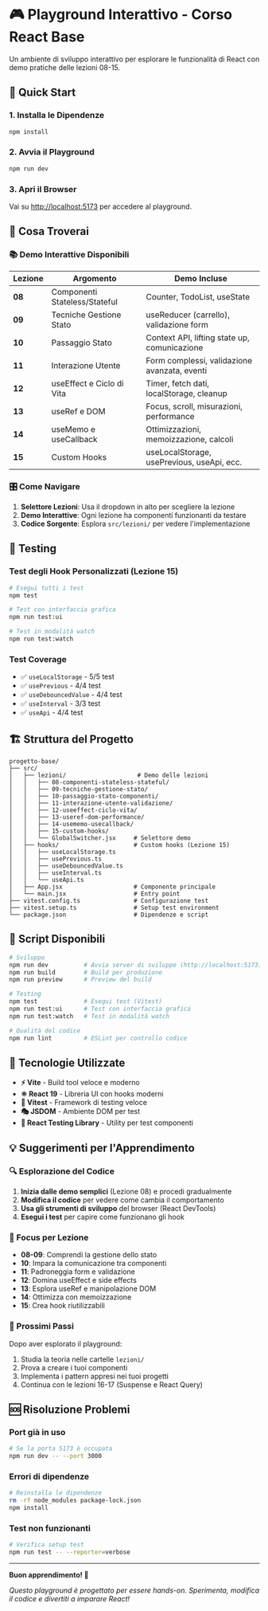# 🎮 Playground Interattivo - Corso React Base

Un ambiente di sviluppo interattivo per esplorare le funzionalità di React con demo pratiche delle lezioni 08-15.

## 🚀 Quick Start

### 1. Installa le Dipendenze
```bash
npm install
```

### 2. Avvia il Playground
```bash
npm run dev
```

### 3. Apri il Browser
Vai su [http://localhost:5173](http://localhost:5173) per accedere al playground.

## 🎯 Cosa Troverai

### 📚 Demo Interattive Disponibili

| Lezione | Argomento | Demo Incluse |
|---------|-----------|--------------|
| **08** | Componenti Stateless/Stateful | Counter, TodoList, useState |
| **09** | Tecniche Gestione Stato | useReducer (carrello), validazione form |
| **10** | Passaggio Stato | Context API, lifting state up, comunicazione |
| **11** | Interazione Utente | Form complessi, validazione avanzata, eventi |
| **12** | useEffect e Ciclo di Vita | Timer, fetch dati, localStorage, cleanup |
| **13** | useRef e DOM | Focus, scroll, misurazioni, performance |
| **14** | useMemo e useCallback | Ottimizzazioni, memoizzazione, calcoli |
| **15** | Custom Hooks | useLocalStorage, usePrevious, useApi, ecc. |

### 🎛️ Come Navigare

1. **Selettore Lezioni**: Usa il dropdown in alto per scegliere la lezione
2. **Demo Interattive**: Ogni lezione ha componenti funzionanti da testare
3. **Codice Sorgente**: Esplora `src/lezioni/` per vedere l'implementazione

## 🧪 Testing

### Test degli Hook Personalizzati (Lezione 15)
```bash
# Esegui tutti i test
npm test

# Test con interfaccia grafica
npm run test:ui

# Test in modalità watch
npm run test:watch
```

### Test Coverage
- ✅ `useLocalStorage` - 5/5 test
- ✅ `usePrevious` - 4/4 test  
- ✅ `useDebouncedValue` - 4/4 test
- ✅ `useInterval` - 3/3 test
- ✅ `useApi` - 4/4 test

## 🏗️ Struttura del Progetto

```
progetto-base/
├── src/
│   ├── lezioni/                    # Demo delle lezioni
│   │   ├── 08-componenti-stateless-stateful/
│   │   ├── 09-tecniche-gestione-stato/
│   │   ├── 10-passaggio-stato-componenti/
│   │   ├── 11-interazione-utente-validazione/
│   │   ├── 12-useeffect-ciclo-vita/
│   │   ├── 13-useref-dom-performance/
│   │   ├── 14-usememo-usecallback/
│   │   ├── 15-custom-hooks/
│   │   └── GlobalSwitcher.jsx     # Selettore demo
│   ├── hooks/                     # Custom hooks (Lezione 15)
│   │   ├── useLocalStorage.ts
│   │   ├── usePrevious.ts
│   │   ├── useDebouncedValue.ts
│   │   ├── useInterval.ts
│   │   └── useApi.ts
│   ├── App.jsx                    # Componente principale
│   └── main.jsx                   # Entry point
├── vitest.config.ts               # Configurazione test
├── vitest.setup.ts                # Setup test environment
└── package.json                   # Dipendenze e script
```

## 🔧 Script Disponibili

```bash
# Sviluppo
npm run dev          # Avvia server di sviluppo (http://localhost:5173)
npm run build        # Build per produzione
npm run preview      # Preview del build

# Testing
npm test             # Esegui test (Vitest)
npm run test:ui      # Test con interfaccia grafica
npm run test:watch   # Test in modalità watch

# Qualità del codice
npm run lint         # ESLint per controllo codice
```

## 🎨 Tecnologie Utilizzate

- **⚡ Vite** - Build tool veloce e moderno
- **⚛️ React 19** - Libreria UI con hooks moderni
- **🧪 Vitest** - Framework di testing veloce
- **🎭 JSDOM** - Ambiente DOM per test
- **🧩 React Testing Library** - Utility per test componenti

## 💡 Suggerimenti per l'Apprendimento

### 🔍 Esplorazione del Codice
1. **Inizia dalle demo semplici** (Lezione 08) e procedi gradualmente
2. **Modifica il codice** per vedere come cambia il comportamento
3. **Usa gli strumenti di sviluppo** del browser (React DevTools)
4. **Esegui i test** per capire come funzionano gli hook

### 🎯 Focus per Lezione
- **08-09**: Comprendi la gestione dello stato
- **10**: Impara la comunicazione tra componenti  
- **11**: Padroneggia form e validazione
- **12**: Domina useEffect e side effects
- **13**: Esplora useRef e manipolazione DOM
- **14**: Ottimizza con memoizzazione
- **15**: Crea hook riutilizzabili

### 🚀 Prossimi Passi
Dopo aver esplorato il playground:
1. Studia la teoria nelle cartelle `lezioni/`
2. Prova a creare i tuoi componenti
3. Implementa i pattern appresi nei tuoi progetti
4. Continua con le lezioni 16-17 (Suspense e React Query)

## 🆘 Risoluzione Problemi

### Port già in uso
```bash
# Se la porta 5173 è occupata
npm run dev -- --port 3000
```

### Errori di dipendenze
```bash
# Reinstalla le dipendenze
rm -rf node_modules package-lock.json
npm install
```

### Test non funzionanti
```bash
# Verifica setup test
npm run test -- --reporter=verbose
```

---

**Buon apprendimento! 🎉**

*Questo playground è progettato per essere hands-on. Sperimenta, modifica il codice e divertiti a imparare React!*
